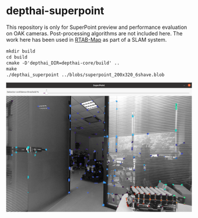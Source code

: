 # depthai-superpoint
This repository is only for SuperPoint preview and performance evaluation on OAK cameras. Post-processing algorithms are not included here. The work here has been used in [RTAB-Map](https://introlab.github.io/rtabmap/) as part of a SLAM system.
```
mkdir build
cd build
cmake -D'depthai_DIR=depthai-core/build' ..
make
./depthai_superpoint ../blobs/superpoint_200x320_6shave.blob
```
![](screenshot.png)
